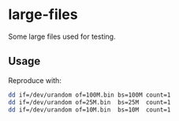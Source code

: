 # large-files

Some large files used for testing.

## Usage

Reproduce with:

```bash
dd if=/dev/urandom of=100M.bin bs=100M count=1
dd if=/dev/urandom of=25M.bin  bs=25M  count=1
dd if=/dev/urandom of=10M.bin  bs=10M  count=1
```
